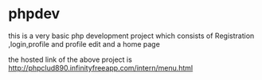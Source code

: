 # phpdev
this is a very basic php development project which consists of Registration ,login,profile and profile edit and a home page 

the hosted link of the above project is http://phpclud890.infinityfreeapp.com/intern/menu.html
